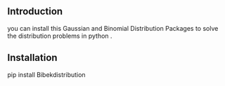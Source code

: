 <h2>Introduction</h2>
you can install this Gaussian and Binomial Distribution Packages to solve the distribution problems in python  .
<h2>Installation</h2>
pip install Bibekdistribution 
